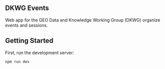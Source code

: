 ## DKWG Events

Web app for the GEO Data and Knowledge Working Group (DKWG) organize events and sessions.

## Getting Started

First, run the development server:

```bash
npm run dev
```

